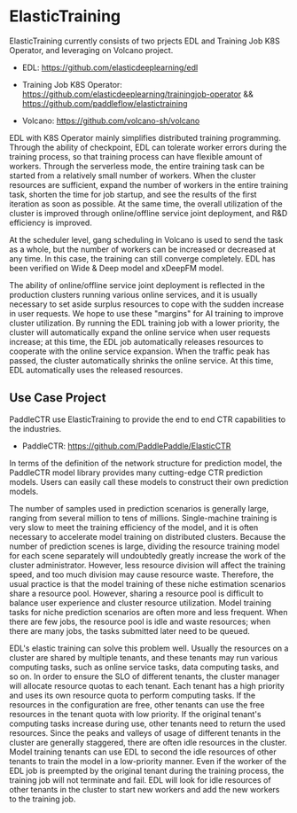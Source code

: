 # ElasticTraining

ElasticTraining currently consists of two prjects EDL and Training Job K8S Operator, and leveraging on Volcano project.

* EDL: https://github.com/elasticdeeplearning/edl

* Training Job K8S Operator: https://github.com/elasticdeeplearning/trainingjob-operator && https://github.com/paddleflow/elastictraining

* Volcano: https://github.com/volcano-sh/volcano

EDL with K8S Operator mainly simplifies distributed training programming. Through the ability of checkpoint, EDL can tolerate worker errors during the training process, so that training process can have flexible amount of workers. Through the serverless mode, the entire training task can be started from a relatively small number of workers. When the cluster resources are sufficient, expand the number of workers in the entire training task, shorten the time for job startup, and see the results of the first iteration as soon as possible. At the same time, the overall utilization of the cluster is improved through online/offline service joint deployment, and R&D efficiency is improved.

At the scheduler level, gang scheduling in Volcano is used to send the task as a whole, but the number of workers can be increased or decreased at any time. In this case, the training can still converge completely. EDL has been verified on Wide & Deep model and xDeepFM model.

The ability of online/offline service joint deployment is reflected in the production clusters running various online services, and it is usually necessary to set aside surplus resources to cope with the sudden increase in user requests. We hope to use these "margins" for AI training to improve cluster utilization. By running the EDL training job with a lower priority, the cluster will automatically expand the online service when user requests increase; at this time, the EDL job automatically releases resources to cooperate with the online service expansion. When the traffic peak has passed, the cluster automatically shrinks the online service. At this time, EDL automatically uses the released resources.

## Use Case Project

PaddleCTR use ElasticTraining to provide the end to end CTR capabilities to the industries.

* PaddleCTR: https://github.com/PaddlePaddle/ElasticCTR

In terms of the definition of the network structure for prediction model, the PaddleCTR model library provides many cutting-edge CTR prediction models. Users can easily call these models to construct their own prediction models.

The number of samples used in prediction scenarios is generally large, ranging from several million to tens of millions. Single-machine training is very slow to meet the training efficiency of the model, and it is often necessary to accelerate model training on distributed clusters. Because the number of prediction scenes is large, dividing the resource training model for each scene separately will undoubtedly greatly increase the work of the cluster administrator. However, less resource division will affect the training speed, and too much division may cause resource waste. Therefore, the usual practice is that the model training of these niche estimation scenarios share a resource pool. However, sharing a resource pool is difficult to balance user experience and cluster resource utilization. Model training tasks for niche prediction scenarios are often more and less frequent. When there are few jobs, the resource pool is idle and waste resources; when there are many jobs, the tasks submitted later need to be queued.

EDL's elastic training can solve this problem well. Usually the resources on a cluster are shared by multiple tenants, and these tenants may run various computing tasks, such as online service tasks, data computing tasks, and so on. In order to ensure the SLO of different tenants, the cluster manager will allocate resource quotas to each tenant. Each tenant has a high priority and uses its own resource quota to perform computing tasks. If the resources in the configuration are free, other tenants can use the free resources in the tenant quota with low priority. If the original tenant's computing tasks increase during use, other tenants need to return the used resources. Since the peaks and valleys of usage of different tenants in the cluster are generally staggered, there are often idle resources in the cluster. Model training tenants can use EDL to second the idle resources of other tenants to train the model in a low-priority manner. Even if the worker of the EDL job is preempted by the original tenant during the training process, the training job will not terminate and fail. EDL will look for idle resources of other tenants in the cluster to start new workers and add the new workers to the training job.